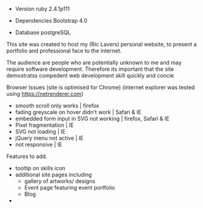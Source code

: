 
* Version
ruby 2.4.1p111

* Dependencies
    Bootstrap 4.0

* Database
 postgreSQL

This site was created to host my (Ric Lavers) personal website, to present a portfolio and professional face to the internet.

The audience are people who are potentially unknown to me and may require software development. Therefore its important that the site demostratss compedent web development skill quickly and concie

Browser Issues (site is optimised for Chrome)
(internet explorer was tested using https://netrenderer.com)
- smooth scroll only works | firefox
- fading greyscale on hover didn't work | Safari & IE
- embedded form input in SVG not working | firefox, Safari & IE
- Pixel fragmentation | IE
- SVG not loading | IE
- jQuery menu not active | IE
- not responsive | IE

Features to add.
- tooltip on skills icon
- additional site pages including
    * gallery of artworks/ designs
    * Event page featuring event portfolio
    * Blog
-
